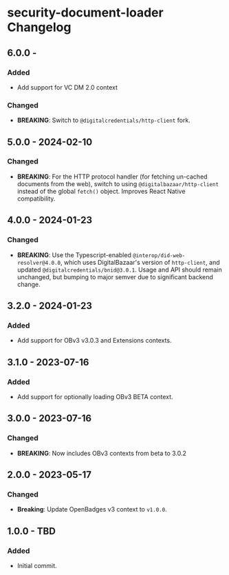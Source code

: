 # security-document-loader Changelog

## 6.0.0 - 
### Added
- Add support for VC DM 2.0 context

### Changed
- **BREAKING**: Switch to `@digitalcredentials/http-client` fork.

## 5.0.0 - 2024-02-10
### Changed
- **BREAKING**: For the HTTP protocol handler (for fetching un-cached documents
  from the web), switch to using `@digitalbazaar/http-client` instead of the
  global `fetch()` object. Improves React Native compatibility.

## 4.0.0 - 2024-01-23
### Changed
- **BREAKING**: Use the Typescript-enabled `@interop/did-web-resolver@4.0.0`, 
  which uses DigitalBazaar's version of `http-client`,
  and updated `@digitalcredentials/bnid@3.0.1`.
  Usage and API should remain unchanged, but bumping to major semver due to
  significant backend change.

## 3.2.0 - 2024-01-23
### Added
- Add support for OBv3 v3.0.3 and Extensions contexts.

## 3.1.0 - 2023-07-16
### Added
- Add support for optionally loading OBv3 BETA context.

## 3.0.0 - 2023-07-16
### Changed
- **BREAKING**: Now includes OBv3 contexts from beta to 3.0.2

## 2.0.0 - 2023-05-17
### Changed
- **Breaking**: Update OpenBadges v3 context to `v1.0.0`.

## 1.0.0 - TBD

### Added

- Initial commit.
